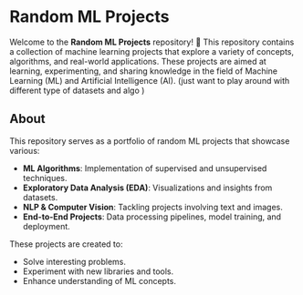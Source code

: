 
# Random ML Projects

Welcome to the **Random ML Projects** repository! 🎉 This repository contains a collection of machine learning projects that explore a variety of concepts, algorithms, and real-world applications. These projects are aimed at learning, experimenting, and sharing knowledge in the field of Machine Learning (ML) and Artificial Intelligence (AI).
(just want to play around with different type of datasets and algo )

## About

This repository serves as a portfolio of random ML projects that showcase various:

- **ML Algorithms**: Implementation of supervised and unsupervised techniques.
- **Exploratory Data Analysis (EDA)**: Visualizations and insights from datasets.
- **NLP & Computer Vision**: Tackling projects involving text and images.
- **End-to-End Projects**: Data processing pipelines, model training, and deployment.

These projects are created to:
- Solve interesting problems.
- Experiment with new libraries and tools.
- Enhance understanding of ML concepts.
